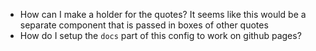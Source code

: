 - How can I make a holder for the quotes? It seems like this would be a separate component that is passed in boxes of other quotes
- How do I setup the `docs` part of this config to work on github pages?
